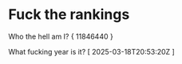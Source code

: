 # Fuck the rankings

Who the hell am I?
{ 11846440 }

What fucking year is it?
[ 2025-03-18T20:53:20Z ]
